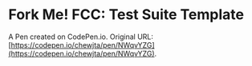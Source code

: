 # Fork Me! FCC: Test Suite Template

A Pen created on CodePen.io. Original URL: [https://codepen.io/chewjta/pen/NWqvYZG](https://codepen.io/chewjta/pen/NWqvYZG).


